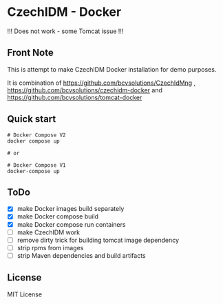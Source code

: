 # CzechIDM - Docker

!!! Does not work - some Tomcat issue !!!

## Front Note

This is attempt to make CzechIDM Docker installation for demo purposes.

It is combination of https://github.com/bcvsolutions/CzechIdMng , https://github.com/bcvsolutions/czechidm-docker and https://github.com/bcvsolutions/tomcat-docker

## Quick start

```
# Docker Compose V2
docker compose up

# or

# Docker Compose V1
docker-compose up
```

## ToDo


- [x] make Docker images build separately
- [x] make Docker compose build
- [x] make Docker compose run containers
- [ ] make CzechIDM work
- [ ] remove dirty trick for building tomcat image dependency
- [ ] strip rpms from images
- [ ] strip Maven dependencies and build artifacts

## License

MIT License


